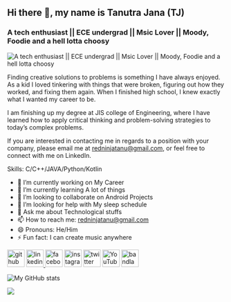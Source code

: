 ## Hi there 👋, my name is Tanutra Jana (TJ)
### A tech enthusiast || ECE undergrad || Msic Lover || Moody, Foodie and a hell lotta choosy
![A tech enthusiast || ECE undergrad || Msic Lover || Moody, Foodie and a hell lotta choosy](https://media.licdn.com/dms/image/C4E16AQGujxq-mgrcXA/profile-displaybackgroundimage-shrink_350_1400/0/1622288348029?e=1684368000&v=beta&t=PPMA0tJVTyuIU3dAwNzBoDQDP7ELhVShG_nqTpEZmWc)

Finding creative solutions to problems is something I have always enjoyed. As a kid I loved tinkering with things that were broken, figuring out how they worked, and fixing them again. When I finished high school, I knew exactly what I wanted my career to be.

I am finishing up my degree at JIS college of Engineering, where I have learned how to apply critical thinking and problem-solving strategies to today’s complex problems.

If you are interested in contacting me in regards to a position with your company, please email me at redninjatanu@gmail.com, or feel free to connect with me on LinkedIn.

Skills: C/C++/JAVA/Python/Kotlin

- 🔭 I’m currently working on My Career 
- 🌱 I’m currently learning A lot of things 
- 👯 I’m looking to collaborate on Android Projects 
- 🤔 I’m looking for help with My sleep schedule 
- 💬 Ask me about Technological stuffs 
- 📫 How to reach me: redninjatanu@gmail.com 
- 😄 Pronouns: He/Him 
- ⚡ Fun fact: I can create music anywhere 


<a  href="https://github.com/https://github.com/TANUTRA"><img src='https://cdn.jsdelivr.net/npm/simple-icons@3.0.1/icons/github.svg' alt='github' height='40'></a>  <a href="https://www.linkedin.com/in/https://www.linkedin.com/in/tanutra-jana-1ba625213/"><img src='https://cdn.jsdelivr.net/npm/simple-icons@3.0.1/icons/linkedin.svg' alt='linkedin' height='40'>  [<img src='https://cdn.jsdelivr.net/npm/simple-icons@3.0.1/icons/facebook.svg' alt='facebook' height='40'>](https://www.facebook.com/https://www.facebook.com/tanutra.jana.7)  [<img src='https://cdn.jsdelivr.net/npm/simple-icons@3.0.1/icons/instagram.svg' alt='instagram' height='40'>](https://www.instagram.com/its_teee_jay/)  [<img src='https://cdn.jsdelivr.net/npm/simple-icons@3.0.1/icons/twitter.svg' alt='twitter' height='40'>](https://twitter.com/https://twitter.com/PLATINUMTJ_2K02)  [<img src='https://cdn.jsdelivr.net/npm/simple-icons@3.0.1/icons/youtube.svg' alt='YouTube' height='40'>](https://www.youtube.com/channel/https://www.youtube.com/channel/UCvTxpoYYj74wtHiyO0Dn7vA)  [<img src='https://cdn.jsdelivr.net/npm/simple-icons@3.0.1/icons/bandlab.svg' alt='bandlab' height='40'>](https://www.bandlab.com/tj2002platinum)  


![My GitHub stats](https://github-readme-stats.vercel.app/api?username=tanutra)<br/>

<img src="https://visitor-badge.laobi.icu/badge?page_id=tanutra">  
